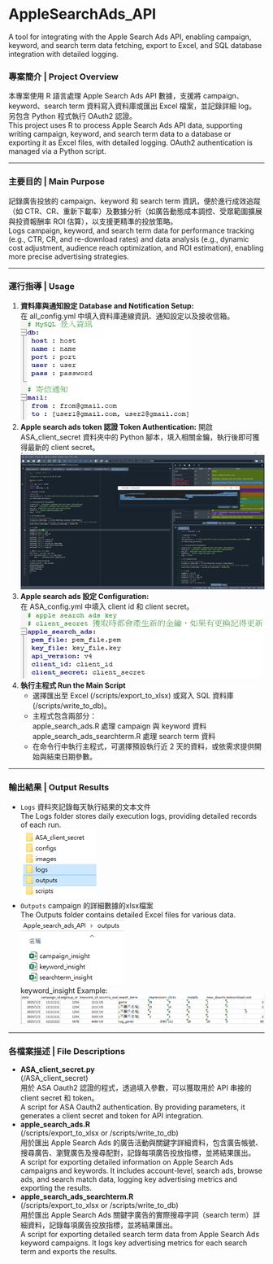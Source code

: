 # AppleSearchAds_API
A tool for integrating with the Apple Search Ads API, enabling campaign, keyword, and search term data fetching, export to Excel, and SQL database integration with detailed logging.

### 專案簡介 | Project Overview
本專案使用 R 語言處理 Apple Search Ads API 數據，支援將 campaign、keyword、search term 資料寫入資料庫或匯出 Excel 檔案，並記錄詳細 log。
另包含 Python 程式執行 OAuth2 認證。  
This project uses R to process Apple Search Ads API data, supporting writing campaign, keyword, and search term data to a database or exporting it as Excel files, with detailed logging. 
OAuth2 authentication is managed via a Python script.

---

### 主要目的 | Main Purpose
記錄廣告投放的 campaign、keyword 和 search term 資訊，便於進行成效追蹤（如 CTR、CR、重新下載率）及數據分析（如廣告動態成本調控、受眾範圍擴展與投資報酬率 ROI 估算），以支援更精準的投放策略。  
Logs campaign, keyword, and search term data for performance tracking (e.g., CTR, CR, and re-download rates) and data analysis (e.g., dynamic cost adjustment, audience reach optimization, and ROI estimation), enabling more precise advertising strategies.

---

### 運行指導 | Usage
1. **資料庫與通知設定 Database and Notification Setup:**  
   在 all_config.yml 中填入資料庫連線資訊、通知設定以及接收信箱。  
   ![Step 1](images/all_config.png)
2. **Apple search ads token 認證 Token Authentication:**
   開啟 ASA_client_secret 資料夾中的 Python 腳本，填入相關金鑰，執行後即可獲得最新的 client secret。  
   ![Step 2](images/client_secret.png)
3. **Apple search ads 設定 Configuration:**  
   在 ASA_config.yml 中填入 client id 和 client secret。   
   ![Step 3](images/ASA_config.png)
4. **執行主程式 Run the Main Script**
   - 選擇匯出至 Excel (/scripts/export_to_xlsx) 或寫入 SQL 資料庫 (/scripts/write_to_db)。
   - 主程式包含兩部分：  
       apple_search_ads.R 處理 campaign 與 keyword 資料  
       apple_search_ads_searchterm.R 處理 search term 資料  
   - 在命令行中執行主程式，可選擇預設執行近 2 天的資料，或依需求提供開始與結束日期參數。

---

### 輸出結果 | Output Results
- `Logs` 資料夾記錄每天執行結果的文本文件  
  The Logs folder stores daily execution logs, providing detailed records of each run.  
![Output Example](images/logs_outputs_fold.png)  
- `Outputs` campaign 的詳細數據的xlsx檔案  
  The Outputs folder contains detailed Excel files for various data.  
![Output Example](images/outputs_fold.png)    
keyword_insight Example:  
![csv_file](images/keyword_example.png)

---

### 各檔案描述 | File Descriptions
- **ASA_client_secret.py**  
  (/ASA_client_secret)  
  用於 ASA Oauth2 認證的程式，透過填入參數，可以獲取用於 API 串接的 client secret 和 token。  
  A script for ASA Oauth2 authentication. By providing parameters, it generates a client secret and token for API integration.
- **apple_search_ads.R**  
  (/scripts/export_to_xlsx or /scripts/write_to_db)  
  用於匯出 Apple Search Ads 的廣告活動與關鍵字詳細資料，包含廣告帳號、搜尋廣告、瀏覽廣告及搜尋配對，記錄每項廣告投放指標，並將結果匯出。    
  A script for exporting detailed information on Apple Search Ads campaigns and keywords. It includes account-level, search ads, browse ads, and search match data, logging key advertising metrics and exporting the results.  
- **apple_search_ads_searchterm.R**  
  (/scripts/export_to_xlsx or /scripts/write_to_db)  
  用於匯出 Apple Search Ads 關鍵字廣告的實際搜尋字詞（search term）詳細資料，記錄每項廣告投放指標，並將結果匯出。  
  A script for exporting detailed search term data from Apple Search Ads keyword campaigns. It logs key advertising metrics for each search term and exports the results.  
